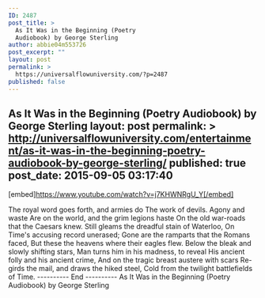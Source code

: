 ```yaml
---
ID: 2487
post_title: >
  As It Was in the Beginning (Poetry
  Audiobook) by George Sterling
author: abbie04m553726
post_excerpt: ""
layout: post
permalink: >
  https://universalflowuniversity.com/?p=2487
published: false
---
```

As It Was in the Beginning (Poetry Audiobook) by George Sterling
layout: post
permalink: >
  http://universalflowuniversity.com/entertainment/as-it-was-in-the-beginning-poetry-audiobook-by-george-sterling/
published: true
post_date: 2015-09-05 03:17:40
---
[embed]https://www.youtube.com/watch?v=j7KHWNRgU_Y[/embed]<br>
<p>The royal word goes forth, and armies do
    The work of devils. Agony and waste
    Are on the world, and the grim legions haste
On the old war-roads that the Caesars knew.
Still gleams the dreadful stain of Waterloo,
    On Time's accusing record unerased;
    Gone are the ramparts that the Romans faced,
But these the heavens where their eagles flew.
Below the bleak and slowly shifting stars,
    Man turns him in his madness, to reveal
        His ancient folly and his ancient crime,
And on the tragic breast austere with scars
    Re-girds the mail, and draws the hiked steel,
        Cold from the twilight battlefields of Time.
---------- End ----------
As It Was in the Beginning (Poetry Audiobook) by George Sterling</p>